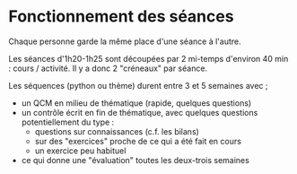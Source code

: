 # Fonctionnement des séances 

Chaque personne garde la même place d'une séance à l'autre.

Les séances d'1h20-1h25 sont découpées par 2 mi-temps d'environ 40 min : cours / activité. Il y a donc 2 "créneaux" par séance.

Les séquences (python ou thème) durent entre 3 et 5 semaines avec ; 
 - un QCM en milieu de thématique (rapide, quelques questions)
 - un contrôle écrit en fin de thématique, avec quelques questions potentiellement du type :
   - questions sur connaissances (c.f. les bilans)
   - sur des "exercices" proche de ce qui a été fait en cours
   - un exercice peu habituel
 - ce qui donne une "évaluation" toutes les deux-trois semaines